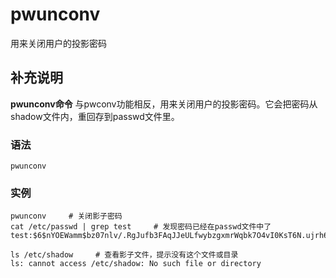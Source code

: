 pwunconv
===

用来关闭用户的投影密码

## 补充说明

**pwunconv命令** 与pwconv功能相反，用来关闭用户的投影密码。它会把密码从shadow文件内，重回存到passwd文件里。

###  语法

```shell
pwunconv
```

###  实例

```shell
pwunconv     # 关闭影子密码
cat /etc/passwd | grep test     # 发现密码已经在passwd文件中了
test:$6$nYOEWamm$bz07nlv/.RgJufb3FAqJJeULfwybzgxmrWqbk7O4vI0KsT6N.ujrh6dDIUcAJdfjksyuyAFDPIngZeD3cgcf.0:3001:3001::/home/test:/bin/sh

ls /etc/shadow     # 查看影子文件，提示没有这个文件或目录
ls: cannot access /etc/shadow: No such file or directory
```


